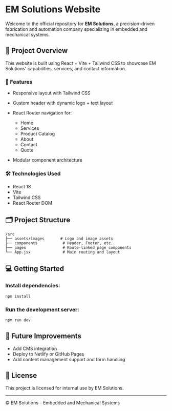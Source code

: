 # EM Solutions Website

Welcome to the official repository for **EM Solutions**, a precision-driven fabrication and automation company specializing in embedded and mechanical systems.

## 🚀 Project Overview

This website is built using React + Vite + Tailwind CSS to showcase EM Solutions' capabilities, services, and contact information.

### 🔧 Features

* Responsive layout with Tailwind CSS
* Custom header with dynamic logo + text layout
* React Router navigation for:

  * Home
  * Services
  * Product Catalog
  * About
  * Contact
  * Quote
* Modular component architecture

### 🛠 Technologies Used

* React 18
* Vite
* Tailwind CSS
* React Router DOM

## 🗂 Project Structure

```
/src
├── assets/images       # Logo and image assets
├── components           # Header, Footer, etc.
├── pages                # Route-linked page components
└── App.jsx              # Main routing and layout
```

## 💻 Getting Started

### Install dependencies:

```bash
npm install
```

### Run the development server:

```bash
npm run dev
```

## 🧩 Future Improvements

* Add CMS integration
* Deploy to Netlify or GitHub Pages
* Add content management support and form handling

## 📄 License

This project is licensed for internal use by EM Solutions.

---

© EM Solutions – Embedded and Mechanical Systems
